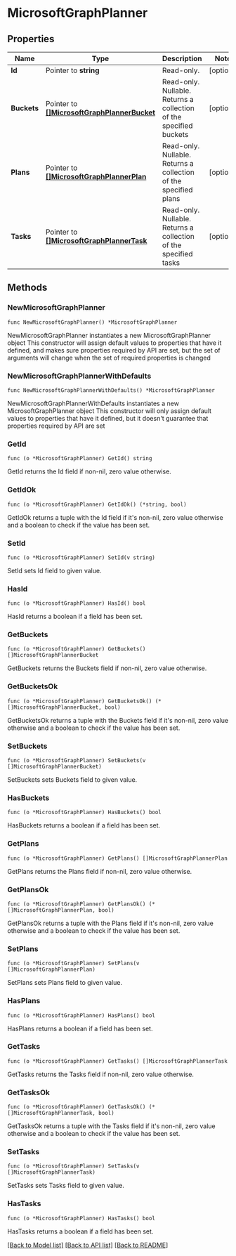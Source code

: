 # MicrosoftGraphPlanner

## Properties

Name | Type | Description | Notes
------------ | ------------- | ------------- | -------------
**Id** | Pointer to **string** | Read-only. | [optional] 
**Buckets** | Pointer to [**[]MicrosoftGraphPlannerBucket**](MicrosoftGraphPlannerBucket.md) | Read-only. Nullable. Returns a collection of the specified buckets | [optional] 
**Plans** | Pointer to [**[]MicrosoftGraphPlannerPlan**](MicrosoftGraphPlannerPlan.md) | Read-only. Nullable. Returns a collection of the specified plans | [optional] 
**Tasks** | Pointer to [**[]MicrosoftGraphPlannerTask**](MicrosoftGraphPlannerTask.md) | Read-only. Nullable. Returns a collection of the specified tasks | [optional] 

## Methods

### NewMicrosoftGraphPlanner

`func NewMicrosoftGraphPlanner() *MicrosoftGraphPlanner`

NewMicrosoftGraphPlanner instantiates a new MicrosoftGraphPlanner object
This constructor will assign default values to properties that have it defined,
and makes sure properties required by API are set, but the set of arguments
will change when the set of required properties is changed

### NewMicrosoftGraphPlannerWithDefaults

`func NewMicrosoftGraphPlannerWithDefaults() *MicrosoftGraphPlanner`

NewMicrosoftGraphPlannerWithDefaults instantiates a new MicrosoftGraphPlanner object
This constructor will only assign default values to properties that have it defined,
but it doesn't guarantee that properties required by API are set

### GetId

`func (o *MicrosoftGraphPlanner) GetId() string`

GetId returns the Id field if non-nil, zero value otherwise.

### GetIdOk

`func (o *MicrosoftGraphPlanner) GetIdOk() (*string, bool)`

GetIdOk returns a tuple with the Id field if it's non-nil, zero value otherwise
and a boolean to check if the value has been set.

### SetId

`func (o *MicrosoftGraphPlanner) SetId(v string)`

SetId sets Id field to given value.

### HasId

`func (o *MicrosoftGraphPlanner) HasId() bool`

HasId returns a boolean if a field has been set.

### GetBuckets

`func (o *MicrosoftGraphPlanner) GetBuckets() []MicrosoftGraphPlannerBucket`

GetBuckets returns the Buckets field if non-nil, zero value otherwise.

### GetBucketsOk

`func (o *MicrosoftGraphPlanner) GetBucketsOk() (*[]MicrosoftGraphPlannerBucket, bool)`

GetBucketsOk returns a tuple with the Buckets field if it's non-nil, zero value otherwise
and a boolean to check if the value has been set.

### SetBuckets

`func (o *MicrosoftGraphPlanner) SetBuckets(v []MicrosoftGraphPlannerBucket)`

SetBuckets sets Buckets field to given value.

### HasBuckets

`func (o *MicrosoftGraphPlanner) HasBuckets() bool`

HasBuckets returns a boolean if a field has been set.

### GetPlans

`func (o *MicrosoftGraphPlanner) GetPlans() []MicrosoftGraphPlannerPlan`

GetPlans returns the Plans field if non-nil, zero value otherwise.

### GetPlansOk

`func (o *MicrosoftGraphPlanner) GetPlansOk() (*[]MicrosoftGraphPlannerPlan, bool)`

GetPlansOk returns a tuple with the Plans field if it's non-nil, zero value otherwise
and a boolean to check if the value has been set.

### SetPlans

`func (o *MicrosoftGraphPlanner) SetPlans(v []MicrosoftGraphPlannerPlan)`

SetPlans sets Plans field to given value.

### HasPlans

`func (o *MicrosoftGraphPlanner) HasPlans() bool`

HasPlans returns a boolean if a field has been set.

### GetTasks

`func (o *MicrosoftGraphPlanner) GetTasks() []MicrosoftGraphPlannerTask`

GetTasks returns the Tasks field if non-nil, zero value otherwise.

### GetTasksOk

`func (o *MicrosoftGraphPlanner) GetTasksOk() (*[]MicrosoftGraphPlannerTask, bool)`

GetTasksOk returns a tuple with the Tasks field if it's non-nil, zero value otherwise
and a boolean to check if the value has been set.

### SetTasks

`func (o *MicrosoftGraphPlanner) SetTasks(v []MicrosoftGraphPlannerTask)`

SetTasks sets Tasks field to given value.

### HasTasks

`func (o *MicrosoftGraphPlanner) HasTasks() bool`

HasTasks returns a boolean if a field has been set.


[[Back to Model list]](../README.md#documentation-for-models) [[Back to API list]](../README.md#documentation-for-api-endpoints) [[Back to README]](../README.md)


